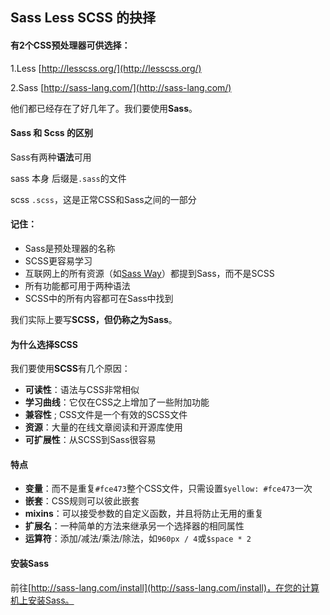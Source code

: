## Sass Less SCSS 的抉择



#### 有2个CSS预处理器可供选择：

1.Less [http://lesscss.org/](http://lesscss.org/)

2.Sass [http://sass-lang.com/](http://sass-lang.com/)

他们都已经存在了好几年了。我们要使用**Sass**。



#### Sass 和 Scss 的区别

Sass有两种**语法**可用

sass 本身 后缀是`.sass`的文件

scss `.scss`，这是正常CSS和Sass之间的一部分



#### 记住：

- Sass是预处理器的名称
- SCSS更容易学习
- 互联网上的所有资源（如[Sass Way](http://thesassway.com/)）都提到Sass，而不是SCSS
- 所有功能都可用于两种语法
- SCSS中的所有内容都可在Sass中找到

我们实际上要写**SCSS，**但仍称之为**Sass**。



#### 为什么选择SCSS

我们要使用**SCSS**有几个原因：

- **可读性**：语法与CSS非常相似
- **学习曲线**：它仅在CSS之上增加了一些附加功能
- **兼容性** ; CSS文件是一个有效的SCSS文件
- **资源**：大量的在线文章阅读和开源库使用
- **可扩展性**：从SCSS到Sass很容易



#### 特点

- **变量**：而不是重复`#fce473`整个CSS文件，只需设置`$yellow: #fce473`一次
- **嵌套**：CSS规则可以彼此嵌套
- **mixins**：可以接受参数的自定义函数，并且将防止无用的重复
- **扩展名**：一种简单的方法来继承另一个选择器的相同属性
- **运算符**：添加/减法/乘法/除法，如`960px / 4`或`$space * 2`



#### 安装Sass

前往[http://sass-lang.com/install](http://sass-lang.com/install)，在您的计算机上安装Sass。

